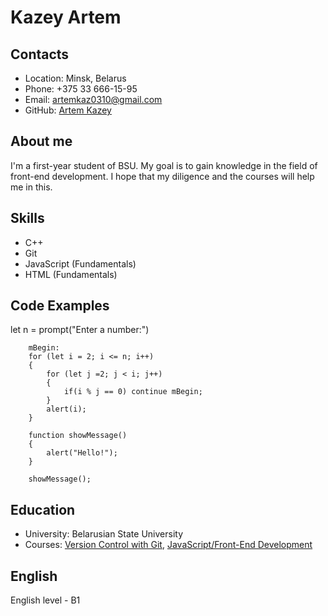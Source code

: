 # Kazey Artem

## Contacts

- Location: Minsk, Belarus
- Phone: +375 33 666-15-95
- Email: artemkaz0310@gmail.com
- GitHub: [Artem Kazey](https://github.com/ArtemK111)
  
## About me

I'm a first-year student of BSU. My goal is to gain knowledge in the field of front-end development. I hope that my diligence and the courses will help me in this.

## Skills

- C++
- Git
- JavaScript (Fundamentals)
- HTML (Fundamentals)

## Code Examples

let n = prompt("Enter a number:")

        mBegin:
        for (let i = 2; i <= n; i++)
        {
            for (let j =2; j < i; j++)
            {
                if(i % j == 0) continue mBegin;
            }
            alert(i);
        }

        function showMessage()
        {
            alert("Hello!");
        }

        showMessage();

## Education

- University: Belarusian State University
- Courses: [Version Control with Git](https://elearn.epam.com/courses/course-v1:EPAM+VCG+RU/course/), [JavaScript/Front-End Development](https://github.com/rolling-scopes-school/tasks/tree/master/stage0)
  

## English

  English level - B1


